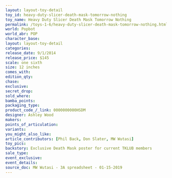 ```yaml
---
layout: layout-toy-detail 
toy_id: heavy-duty-slicer-death-mask-tomorrow-nothing
toy_name: Heavy Duty Slicer Death Mask Tomorrow Nothing
permalink: /toys-1-6/heavy-duty-slicer-death-mask-tomorrow-nothing.html
world: Popbot
world_abr: POP
character_base: 
layout: layout-toy-detail
categories: 
release_date: 9/1/2014
release_price: $145 
scale: one sixth
size: 12 inches
comes_with: 
edition_qty: 
chase: 
exclusive: 
secret_drop: 
sold_where: 
bamba_points: 
packaging_type: 
product_code_/_link: 0000000000HSDM
designer: Ashley Wood
makers: 
points_of_articulation: 
variants: 
you_might_also_like: 
article_contributors: [Phil Back, Don Slater, MW Wutasi]
toy_pics: 
backstory: Exclusive Death Mask poster for current TKLUB members
sale_type: 
event_exclusive: 
event_details: 
source_doc: MW Wutasi - 3A spreadsheet - 01-15-2019
---
```

